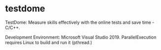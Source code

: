 # testdome
TestDome: Measure skills effectively with the online tests and save time - C/C++.

Development Environment: Microsoft Visual Studio 2019.
ParallelExecution requires Linux to build and run it (pthread.)
